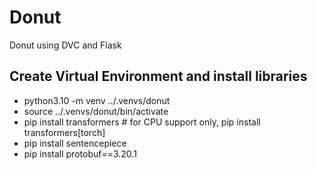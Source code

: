 # Donut
Donut using DVC and Flask

## Create Virtual Environment and install libraries
- python3.10 -m venv ../.venvs/donut
- source ../.venvs/donut/bin/activate
- pip install transformers # for CPU support only, pip install transformers[torch]
- pip install sentencepiece
- pip install protobuf==3.20.1